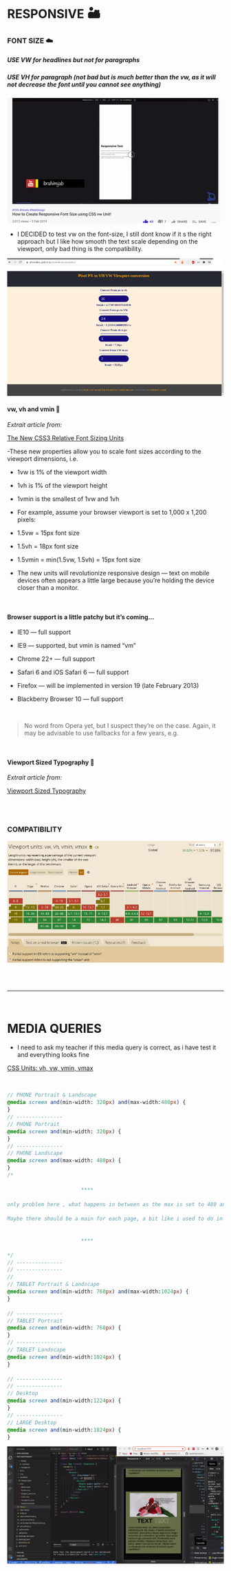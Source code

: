 # RESPONSIVE 🏜️

### FONT SIZE ☁️

##### USE VW for headlines but not for paragraphs

##### USE VH for paragraph (not bad but is much better than the vw, as it will not decrease the font until you cannot see anything)

[<img src="/src/img/respons-fontsize.gif"/>]()

- I DECIDED to test vw on the font-size, I still dont know if it s the right approach but I like how smooth the text scale depending on the viewport, only bad thing is the compatibility.

[<img src="/src/img/coverting-pxtovw.png"/>](https://khaledkzy.github.io/pixel-vh-vw-converter/)

#### vw, vh and vmin 👾

_Extrait article from:_

[The New CSS3 Relative Font Sizing Units](https://www.sitepoint.com/new-css3-relative-font-size/)

-These new properties allow you to scale font sizes according to the viewport dimensions, i.e.

- 1vw is 1% of the viewport width
- 1vh is 1% of the viewport height
- 1vmin is the smallest of 1vw and 1vh
- For example, assume your browser viewport is set to 1,000 x 1,200 pixels:

- 1.5vw = 15px font size
- 1.5vh = 18px font size
- 1.5vmin = min(1.5vw, 1.5vh) = 15px font size
- The new units will revolutionize responsive design — text on mobile devices often appears a little large because you’re holding the device closer than a monitor.

<br>

#### Browser support is a little patchy but it’s coming…

- IE10 — full support

- IE9 — supported, but vmin is named “vm”

- Chrome 22+ — full support

- Safari 6 and iOS Safari 6 — full support

- Firefox — will be implemented in version 19 (late February 2013)

- Blackberry Browser 10 — full support

<br>

> No word from Opera yet, but I suspect they’re on the case. Again, it may be advisable to use fallbacks for a few years, e.g.

<br>

#### Viewport Sized Typography 👾

_Extrait article from:_

[Viewport Sized Typography](https://css-tricks.com/viewport-sized-typography/)

<br>
<br>

### COMPATIBILITY

[<img src="/src/img/viewport.compa.jpg"/>]()

<br>
<br>
<hr>
<br>

# MEDIA QUERIES

- I need to ask my teacher if this media query is correct, as i have test it and everything looks fine

[CSS Units: vh, vw, vmin, vmax](https://youtu.be/IWFqGsXxJ1E)

<br>

```scss
// PHONE Portrait & Landscape
@media screen and(min-width: 320px) and(max-width:480px) {
}
// ---------------
// PHONE Portrait
@media screen and(min-width: 320px) {
}
// ---------------
// PHONE Landscape
@media screen and(max-width: 480px) {
}
/*

                        ****

only problem here , what happens in between as the max is set to 480 and the min width of the tablet is 768px..where goes the 500 and 600?

Maybe there should be a main for each page, a bit like i used to do in the beginning, i will surely test it.


                        ****

*/
// ---------------
// ---------------
//
// TABLET Portrait & Landscape
@media screen and(min-width: 768px) and(max-width:1024px) {
}

// ---------------
// TABLET Portrait
@media screen and(min-width: 768px) {
}
// ---------------
// TABLET Landscape
@media screen and(min-width:1024px) {
}

// ---------------
// ---------------
// Desktop
@media screen and(min-width:1224px) {
}
// ---------------
// LARGE Desktop
@media screen and(min-width:1824px) {
}
```

[<img src="/src/img/preview-respo1.gif"/>]()
